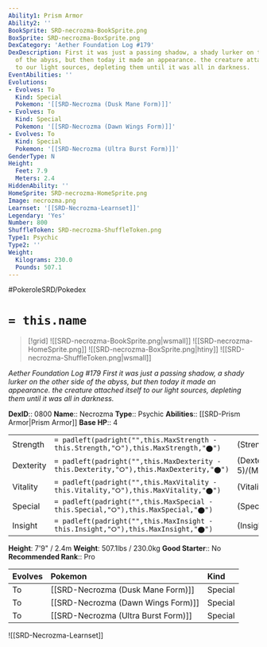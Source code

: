 ```yaml
---
Ability1: Prism Armor
Ability2: ''
BookSprite: SRD-necrozma-BookSprite.png
BoxSprite: SRD-necrozma-BoxSprite.png
DexCategory: 'Aether Foundation Log #179'
DexDescription: First it was just a passing shadow, a shady lurker on the other side
  of the abyss, but then today it made an appearance. the creature attached itself
  to our light sources, depleting them until it was all in darkness.
EventAbilities: ''
Evolutions:
- Evolves: To
  Kind: Special
  Pokemon: '[[SRD-Necrozma (Dusk Mane Form)]]'
- Evolves: To
  Kind: Special
  Pokemon: '[[SRD-Necrozma (Dawn Wings Form)]]'
- Evolves: To
  Kind: Special
  Pokemon: '[[SRD-Necrozma (Ultra Burst Form)]]'
GenderType: N
Height:
  Feet: 7.9
  Meters: 2.4
HiddenAbility: ''
HomeSprite: SRD-necrozma-HomeSprite.png
Image: necrozma.png
Learnset: '[[SRD-Necrozma-Learnset]]'
Legendary: 'Yes'
Number: 800
ShuffleToken: SRD-necrozma-ShuffleToken.png
Type1: Psychic
Type2: ''
Weight:
  Kilograms: 230.0
  Pounds: 507.1
---
```


#PokeroleSRD/Pokedex

# `= this.name`

> [!grid]
> ![[SRD-necrozma-BookSprite.png|wsmall]]
> ![[SRD-necrozma-HomeSprite.png]]
> ![[SRD-necrozma-BoxSprite.png|htiny]]
> ![[SRD-necrozma-ShuffleToken.png|wsmall]]


*Aether Foundation Log #179*
*First it was just a passing shadow, a shady lurker on the other side of the abyss, but then today it made an appearance. the creature attached itself to our light sources, depleting them until it was all in darkness.*

**DexID**:: 0800
**Name**:: Necrozma
**Type**:: Psychic
**Abilities**:: [[SRD-Prism Armor|Prism Armor]]
**Base HP**:: 4

|           |                                                                                        |                                          |
| --------- | -------------------------------------------------------------------------------------- | ---------------------------------------- |
| Strength  | `= padleft(padright("",this.MaxStrength - this.Strength,"⭘"),this.MaxStrength,"⬤")`    | (Strength::6)/(MaxStrength::6)   |
| Dexterity | `= padleft(padright("",this.MaxDexterity - this.Dexterity,"⭘"),this.MaxDexterity,"⬤")` | (Dexterity:: 5)/(MaxDexterity::5) |
| Vitality  | `= padleft(padright("",this.MaxVitality - this.Vitality,"⭘"),this.MaxVitality,"⬤")`    | (Vitality::6)/(MaxVitality::6)   |
| Special   | `= padleft(padright("",this.MaxSpecial - this.Special,"⭘"),this.MaxSpecial,"⬤")`       | (Special::7)/(MaxSpecial::7)     |
| Insight   | `= padleft(padright("",this.MaxInsight - this.Insight,"⭘"),this.MaxInsight,"⬤")`       | (Insight::5)/(MaxInsight::5)     |

**Height**: 7'9" / 2.4m
**Weight**: 507.1lbs / 230.0kg
**Good Starter**:: No
**Recommended Rank**:: Pro

| Evolves   | Pokemon                             | Kind    |
|:----------|:------------------------------------|:--------|
| To        | [[SRD-Necrozma (Dusk Mane Form)]]   | Special |
| To        | [[SRD-Necrozma (Dawn Wings Form)]]  | Special |
| To        | [[SRD-Necrozma (Ultra Burst Form)]] | Special |

![[SRD-Necrozma-Learnset]]